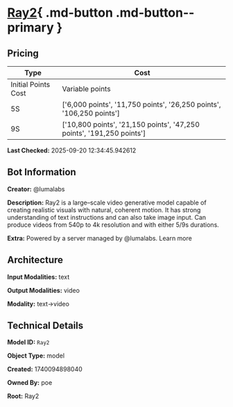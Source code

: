 # [Ray2](https://poe.com/Ray2){ .md-button .md-button--primary }

## Pricing

| Type | Cost |
|------|------|
| Initial Points Cost | Variable points |
| 5S | ['6,000 points', '11,750 points', '26,250 points', '106,250 points'] |
| 9S | ['10,800 points', '21,150 points', '47,250 points', '191,250 points'] |

**Last Checked:** 2025-09-20 12:34:45.942612


## Bot Information

**Creator:** @lumalabs

**Description:** Ray2 is a large–scale video generative model capable of creating realistic visuals with natural, coherent motion. It has strong understanding of text instructions and can also take image input. Can produce videos from 540p to 4k resolution and with either 5/9s durations.

**Extra:** Powered by a server managed by @lumalabs. Learn more


## Architecture

**Input Modalities:** text

**Output Modalities:** video

**Modality:** text->video


## Technical Details

**Model ID:** `Ray2`

**Object Type:** model

**Created:** 1740094898040

**Owned By:** poe

**Root:** Ray2
